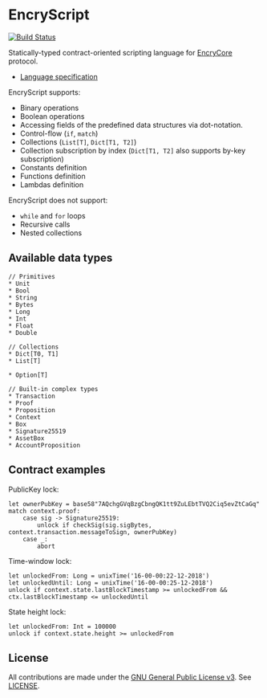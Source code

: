 # EncryScript

[![Build Status](https://travis-ci.org/oskin1/EncryScript.svg?branch=master)](https://travis-ci.org/oskin1/EncryScript)

Statically-typed contract-oriented scripting language for [EncryCore](https://github.com/oskin1/EncryCore) protocol.

* [Language specification](https://github.com/oskin1/EncryScript/blob/master/docs/LanguageSpec.md)

EncryScript supports:
* Binary operations
* Boolean operations
* Accessing fields of the predefined data structures via dot-notation.
* Control-flow (`if`, `match`)
* Collections (`List[T]`, `Dict[T1, T2]`)
* Collection subscription by index (`Dict[T1, T2]` also supports by-key subscription)
* Constants definition
* Functions definition
* Lambdas definition

EncryScript does not support:
* `while` and `for` loops
* Recursive calls
* Nested collections

## Available data types

    // Primitives
    * Unit
    * Bool
    * String
    * Bytes
    * Long
    * Int
    * Float
    * Double
    
    // Collections
    * Dict[T0, T1]
    * List[T]
    
    * Option[T]
    
    // Built-in complex types
    * Transaction
    * Proof
    * Proposition
    * Context
    * Box
    * Signature25519
    * AssetBox
    * AccountProposition
    
## Contract examples

PublicKey lock:
        
    let ownerPubKey = base58"7AQchgGVqBzgCbngQK1tt9ZuLEbtTVQ2Ciq5evZtCaGq"
    match context.proof:
        case sig -> Signature25519:
            unlock if checkSig(sig.sigBytes, context.transaction.messageToSign, ownerPubKey)
        case _:
            abort
            
Time-window lock:

    let unlockedFrom: Long = unixTime('16-00-00:22-12-2018')
    let unlockedUntil: Long = unixTime('16-00-00:25-12-2018')
    unlock if context.state.lastBlockTimestamp >= unlockedFrom && ctx.lastBlockTimestamp <= unlockedUntil
        
State height lock:

    let unlockedFrom: Int = 100000
    unlock if context.state.height >= unlockedFrom

## License

All contributions are made under the [GNU General Public License v3](https://www.gnu.org/licenses/gpl-3.0.en.html). See [LICENSE](LICENSE).